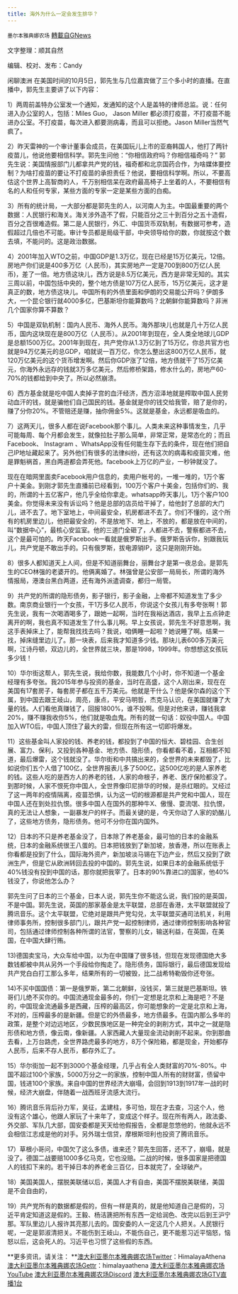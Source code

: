 ```yaml
---
title: 海外为什么一定会发生排华？
---
```

`墨尔本雅典娜农场` [轉載自GNews](https://gnews.org/zh-hans/1577701/)

文字整理：顺其自然

编辑、校对、发布：Candy


闲聊澳洲
在美国时间的10月5日，郭先生与几位嘉宾做了三个多小时的直播。在直播中，郭先生主要讲了以下内容：

1）两周前盖特办公室发一个通知，发通知的这个人是盖特的律师总监。说：任何进入办公室的人，包括：Miles Guo， Jason Miller 都必须打疫苗，不打疫苗不能进办公室。不打疫苗，每次进入都要测病毒，而且可以拒绝。Jason Miller当然气疯了。

2）昨天雷神的一个审计董事会成员，在美国玩儿上市的亚裔韩国人，他打了两针疫苗儿，他说他要相信科学。郭先生问他：“你相信政府吗？你相信福奇吗？” 郭先生说：美国情报部门儿都拿共产党的钱，福奇都和北京国药合作，为啥媒体要控制？为啥打疫苗的要让不打疫苗的承担责任？他说，要相信科学啊。所以，不要高估这个世界上高智商的人，千万别相信呆在政府最高椅子上坐着的人，不要相信有名的人和任何专家，某些方面的专家一定是某些方面的白痴。

3）所有的统计局，一大部分都是郭先生的人，以河南人为主。中国最重要的两个数据：人民银行和海关。海关涉外造不了假，只能百分之三十到百分之五十造假，百分之百很难造假。第二是人民银行，外汇、中国货币双轨制，有数据可参考，造假超过几倍也不可能。审计专员都是局级干部，中央领导给你的数，你就按这个数去填，不能问的。这是政治数据。

4）2001年加入WTO之前，中国GDP是1.3万亿，现在已经是15万亿美元，12倍。房地产你们说是400多万亿（人民币)，其实房地产一定是700到800万亿(人民币)，差了一倍。地方债这块儿，西方说是8.5万亿美元，西方是非常无知的。其实三周以前，中国包括中央的，整个地方债是107万亿人民币，15万亿美元，这才是真正的数，地方债这块儿。中国所有的外债里面和伊朗的交易能公开吗？伊朗多大，一个昆仑银行就4000多亿，巴基斯坦你能算数吗？北朝鲜你能算数吗？非洲几个国家你算不算数？

5）中国是双轨机制：国内人民币、海外人民币。海外那块儿也就是几十万亿人民币，国内这块现在是800万亿（人民币）。从2001年到现在，全人类全地球儿GDP是总额1500万亿。2001年到现在，共产党你从1.3万亿到了15万亿，你总共官方也就是94万亿美元的总GDP，咱就说一百万亿，你怎么整出这800万亿人民币，就120万亿美元的这个货币增发啊。然后你GDP涨了12倍，地方债就干了15万亿美元，你海外永远存的钱就3万多亿美元，然后修桥架路，修水什么的，房地产60-70%的钱都给到中央了。所以必然崩溃。

6）西方基金就是吃中国人卖掉子宫的血汗经济，西方沼泽地就是榨取中国人民劳动血汗的钱，就是骗他们自己国民的钱。基金就是你的钱交给我管，赔了是你的，赚了分你20%。不管赔还是赚，抽你佣金5%。这就是基金，永远都是吸血的。

7）这两天儿，很多人都在说Facebook那个事儿。人类未来这种事情发生，几乎可能每周、每个月都会发生，就像拉肚子那么简单，非常正常，是常态化的；而且Facebook、 Instagram 、WhatsApp没有任何能生存下去的条件，现在他们把自己IP地址藏起来了。另外他们有很多的法律纠纷，还有这次的病毒和疫苗灾难，他是罪魁祸首，黑白两道都会弄死他。facebook上万亿的产业，一秒钟就没了。

现在在暗网里面卖Facebook用户信息的，卖用户帐号的，一堆一堆的，1万个客户十美金。到刚才郭先生直播前已经看到，100万个客户十美金，包括你们的、我的，所谓的十五亿客户，他几乎全给你拿走。whatsapp昨天事儿，1万个客户100美金。你觉得未来没有诉讼吗？他是总部的店员给干掉了，给他封了总部的大门儿，进不去了。地下室地上，中间最安全，机房都进不去了。你们不懂的，这个所有的机房里边儿，他把最安全的，不是放地下、地上，不放的，都是放在中间的，叫“数据中心”，最核心安监室。他的三道门全砸了，人都进不去，警察都进不去，这个是最可怕的。昨天Facebook一看就是俄罗斯出手。俄罗斯告诉你，别跟我玩儿，共产党是不敢出手的。只有俄罗斯，拔电源销IP，这只是刚刚开始。

8）很多人都知道天上人间，但是不知道丽舞台，丽舞台才是第一夜总会。是郭先生的CEO林强的老婆开的。他俩离婚了。林强曾是公安部一局局长，所谓的海外情报局，港澳台黑白两道，还有海外派遣调查，都归一局管。

9）共产党的所谓的隐形债务，影子银行，影子金融，上帝都不知道发生了多少数。南京商业银行一个女孩，干1万多亿人民币，你说这个女孩儿有多夸张啊！郭先生说，我有一次喝酒喝多了，跟她一起啊，当时在我裕达酒店，我早上五点钟走离开的啊，我也真不知道发生了什么事儿啊。早上女孩说，郭先生不好意思啊，我这手表掉床上了，能帮我找找去吗？我说，咱俩睡一起啦？她说睡了啊。结果一找，掉床缝里边儿了。那一块表，后来我才知道多少钱。那块儿表600多万美元啊，江诗丹顿，双边儿的，全世界就三块，那是1998，1999年。你想想这女孩玩多少钱！

10）华尔街这帮人，郭先生说，我给你数，我能数几个小时，你不知道一个基金经理有多夸张。我2015年参与投资的基金，当时在高盛，这个人刚出来，现在在美国有17套房子，每套房子都在五千万美元。他就是干什么？他是保尔森的这个下属，到中国去跟王岐山，周亮，康点，平安马明哲，杰克马认识，在美国就赚了大量的钱。人们看他真赚钱了，回报1800%，谁不投啊。但是对他来讲，赚钱我拿20%，赚不赚我收你5%，他们就是吸血鬼。所有的就一句话：奴役中国人。中国加入WTO后，中国人顶住了最大的雷，但现在所有这一切即将爆发。

11）这些基金叫人家投的钱、养老的钱，都投到了中国的恒大、碧桂园、合生创展、富力、保利，又投到各种基金、地方债、隐形债，你看都看不着，互相都不知道，最后爆雷，这个钱就没了。华尔街和中共搞出来的，全世界的未来都毁了，比如说你们五个人借了100亿，全世界报表儿多了500亿，这500亿吃的是人家养老的钱。这些人吃的是西方人的养老的钱，人家的命根子，养老、医疗保险都没了。到那时候，人家不恨死你中国人，全世界像印尼排华的时候，是杀红眼的。又经过了这一两年的疫情隔离，疫苗恐惧，认为这一切的根源都是共产党和中国人，现在中国人还在到处拉仇恨。很多中国人在国外的那种牛X、傲慢、耍流氓、拉仇恨，真的无法让人想象，一副暴发户的样子。而最关键的是，今天你动了人家的奶酪儿了，这些地方债务，隐形债务。他可不分你在国内国外。

12）日本的不只是养老基金没了，日本除了养老基金，最可怕的日本的金融系统，日本的金融系统很王八蛋的。日本把钱放到了新加坡，放香港，所以在账表上你看都是投到了什么，国际海外资产，新加坡淡马锡在下边产业，然后又投到了欧洲生产，但是它从欧洲转回去投的中国的。郭先生说，如果日本的金融系统低于40%钱没有投到中国的话，那你就把我宰了。日本的90%靠进口的国家，他40%钱没了，你说他怎么办？

郭先生问了日本的三个基金，日本人说，郭先生你不能这么说，我们投的是英国，不是中国。郭先生说，英国的那家基金是太平联盟，总部在香港，太平联盟就投了腾讯音乐。这个太平联盟，它绝对是跟共产党勾兑，太平联盟买通司法机关，利用律师事务所，控制很多部门儿，跟共产党一起控制律师，通过律师控制影响各种官司，包括通过律师控制各种所谓的法官，警察的儿女，输送利益，在英国，在美国，在中国大肆行贿。

13)德国卖宝马，大众车给中国，以为在中国赚了很多钱，但现在发现德国绝大多数钱都被中共从另外一个手段给你掏走了。隐形债务，国际银行，最后德国发现给共产党白白打工那么多年，结果所有的一切被毁，比二战希特勒毁你还夸张。

14)不买中国国债：第一是俄罗斯，第二北朝鲜，没钱买，第三就是巴基斯坦。铁哥们儿绝不买你的。中国流通现金最多的，你们一定想是北京和上海是吧？不是的，中国现金流通最多是西藏，压榨的最高区，你可能想象的一定是北京和上海，不对的，压榨最多的是新疆。但是它的外债最多，地方债最多。在国内那么多年的政策，是整个对边远地区，少数民族地区是一种完全的剥削方式，其中之一就是隐形债和地方债，像云南，像新疆。人家西藏人大量现金流动剥削不起来。你到那曲去看，上万台路虎，全世界路虎最多的地方，8万个保险箱，都是现金，开始都存人民币，后来不存人民币，都存外汇了。

15）华尔街加一起不到3000个基金经理，几乎占有全人类财富的70%-80%。中国不超过100个家族，5000万分之一的家族，控制中国人所有的财财富，债留中国，钱进100个家族。来自中国的世界经济大崩塌，会回到1913到1917年一战的时候，经济大崩盘，伴随着一战西班牙流感大流行。

16）腾讯音乐背后孙力军，吴征，孟建柱，多可怕，现在才去查，习这个人，他没有这个雄心，他跟人家玩了十来年了，变成这个样子。现在所有两人，政法委、外交部、军队几大部，国安委都是天天给他假报告，全都是忽悠他的，他就永远不会相信江志成是他的对手。另外瑞士信贷，摩根斯坦利也投资了腾讯音乐。

17）草根小哥问，中国欠了这么多债，谁来还？郭先生回答，还不了，崩塌，就是没了。德国二战要赔1000多亿马克，它也没赔。二战的时候，很多国家是把德国人的钱扣下来的。若干掉日本的养老金三百亿，日本就完了，全球破产。

18）美国美国人，摆脱美联储以后，美国人才有自由，美国不摆脱美联储，美国是不会自由的，

19）共产党所有的数据都是假的，但有一样是真的，就是他知道自己是假的，习近平肯定知道这是假的。王毅、杨洁篪把所有东西一定给润色、改完以后到王沪宁那。军队里边儿人报许其亮那儿去的。国安委的人一定这几个人把关。人民银行呢，一定是郭淑清把关。不能伤到王岐山，不能伤自己，更不能惹习近平恼怒，恼怒以后，这会死人的。习近平也习惯了这些假的东西。

**更多资讯，请关注：
**[澳大利亚墨尔本雅典娜农场Twitter](https://twitter.com/HimalayaAthena1)：HimalayaAthena
[澳大利亚墨尔本雅典娜农场Gettr](https://www.gettr.com/user/himalayaathena)：himalayaathena
[澳大利亚墨尔本雅典娜农场YouTube](https://youtube.com/channel/UC-tz4lmA7mG3FzYbylgqjTQ)
[澳大利亚墨尔本雅典娜农场Discord](https://discord.gg/Nz26pG64XF)
[澳大利亚墨尔本雅典娜农场GTV直播1台](https://www.gtv.org/user/5f72f8f60cd82c6bb6a248a6)
